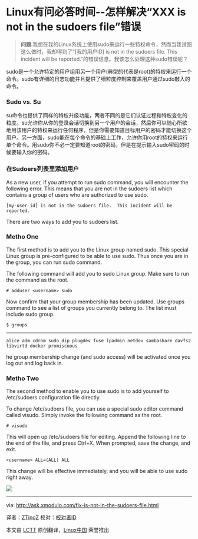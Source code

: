 Linux有问必答时间--怎样解决“XXX is not in the sudoers file”错误
================================================================================
> **问题**:我想在我的Linux系统上使用sudo来运行一些特权命令，然而当我试图这么做时，我却得到了"[我的用户ID] is not in the sudoers file. This incident will be reported."的错误信息。我该怎么处理这种sudo错误呢？ 

sudo是一个允许特定的用户组用另一个用户(典型的代表是root)的特权来运行一个命令。sudo有详细的日志功能并且提供了细粒度控制来覆盖用户通过sudo敲入的命令。

### Sudo vs. Su ###

su命令也提供了同样的特权升级功能，两者不同的是它们认证过程和特权变化的粒度。su允许你从你的登录会话切换到另一个用户的会话，然后你可以随心所欲地用该用户的特权来运行任何程序，但是你需要知道目标用户的密码才能切换这个用户。另一方面，sudo能在每个命令的基础上工作，允许你用root的特权来运行单个命令。用sudo你不必一定要知道root的密码，但是在提示输入sudo密码的时候要输入你的密码。

### 在Sudoers列表里添加用户 ###

As a new user, if you attempt to run sudo command, you will encounter the following error. This means that you are not in the sudoers list which contains a group of users who are authorized to use sudo.

    [my-user-id] is not in the sudoers file.  This incident will be reported.

There are two ways to add you to sudoers list.

### Metho One ###

The first method is to add you to the Linux group named sudo. This special Linux group is pre-configured to be able to use sudo. Thus once you are in the group, you can run sudo command.

The following command will add you to sudo Linux group. Make sure to run the command as the root.

    # adduser <username> sudo

Now confirm that your group membership has been updated. Use groups command to see a list of groups you currently belong to. The list must include sudo group.

    $ groups 

----------

    alice adm cdrom sudo dip plugdev fuse lpadmin netdev sambashare davfs2 libvirtd docker promiscuous

he group membership change (and sudo access) will be activated once you log out and log back in.

### Metho Two ###

The second method to enable you to use sudo is to add yourself to /etc/sudoers configuration file directly.

To change /etc/sudoers file, you can use a special sudo editor command called visudo. Simply invoke the following command as the root.

    # visudo 

This will open up /etc/sudoers file for editing. Append the following line to the end of the file, and press Ctrl+X. When prompted, save the change, and exit.

    <username> ALL=(ALL) ALL

This change will be effective immediately, and you will be able to use sudo right away.

![](https://farm8.staticflickr.com/7511/15866443418_e147329e1b_c.jpg)

--------------------------------------------------------------------------------

via: http://ask.xmodulo.com/fix-is-not-in-the-sudoers-file.html

译者：[ZTinoZ](https://github.com/ZTinoZ)
校对：[校对者ID](https://github.com/校对者ID)

本文由 [LCTT](https://github.com/LCTT/TranslateProject) 原创翻译，[Linux中国](http://linux.cn/) 荣誉推出
